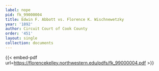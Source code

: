```yaml
---
label: nope
pid: fk_99000004
title: Edwin F. Abbott vs. Florence K. Wischnewetzky
year: '1892'
author: Circuit Court of Cook County
order: '451'
layout: single
collection: documents
---
```



{{< embed-pdf url=https://florencekelley.northwestern.edu/pdfs/fk_99000004.pdf >}}